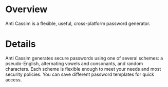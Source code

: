 # Overview #
Anti Cassim is a flexible, useful, cross-platform password generator.

# Details #
Anti Cassim generates secure passwords using one of several schemes: a pseudo-English, alternating vowels and consonants, and random characters.  Each scheme is flexible enough to meet your needs and most security policies.  You can save different password templates for quick access.